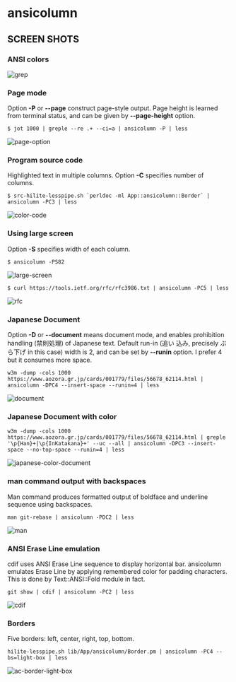 # ansicolumn

## SCREEN SHOTS

### ANSI colors

![grep](https://raw.githubusercontent.com/kaz-utashiro/App-ansicolumn/master/images/ac-grep.png)

### Page mode

Option **-P** or **--page** construct page-style output.  Page height
is learned from terminal status, and can be given by **--page-height**
option.

```
$ jot 1000 | greple --re .+ --ci=a | ansicolumn -P | less
```

![page-option](https://raw.githubusercontent.com/kaz-utashiro/App-ansicolumn/master/images/ac-page-option.png)

### Program source code

Highlighted text in multiple columns.  Option **-C** specifies number
of columns.

```
$ src-hilite-lesspipe.sh `perldoc -ml App::ansicolumn::Border` | ansicolumn -PC3 | less
```

![color-code](https://raw.githubusercontent.com/kaz-utashiro/App-ansicolumn/master/images/ac-color-code.png)

### Using large screen

Option **-S** specifies width of each column.

```
$ ansicolumn -PS82
```

![large-screen](https://raw.githubusercontent.com/kaz-utashiro/App-ansicolumn/master/images/ac-large-screen.png)

```
$ curl https://tools.ietf.org/rfc/rfc3986.txt | ansicolumn -PC5 | less

```

![rfc](https://raw.githubusercontent.com/kaz-utashiro/App-ansicolumn/master/images/ac-rfc.png)

### Japanese Document

Option **-D** or **--document** means document mode, and enables
prohibition handling (禁則処理) of Japanese text.  Default run-in (追い
込み, precisely ぶら下げ in this case) width is 2, and can be set by
**--runin** option.  I prefer 4 but it consumes more space.

```
w3m -dump -cols 1000 https://www.aozora.gr.jp/cards/001779/files/56678_62114.html | ansicolumn -DPC4 --insert-space --runin=4 | less
```

![document](https://raw.githubusercontent.com/kaz-utashiro/App-ansicolumn/master/images/ac-japanese-document.png)

### Japanese Document with color

```
w3m -dump -cols 1000 https://www.aozora.gr.jp/cards/001779/files/56678_62114.html | greple '\p{Han}+|\p{InKatakana}+' --uc --all | ansicolumn -DPC3 --insert-space --no-top-space --runin=4 | less
```

![japanese-color-document](https://raw.githubusercontent.com/kaz-utashiro/App-ansicolumn/master/images/ac-japanese-color-document.png)

### man command output with backspaces

Man command produces formatted output of boldface and underline
sequence using backspaces.

```
man git-rebase | ansicolumn -PDC2 | less
```

![man](https://raw.githubusercontent.com/kaz-utashiro/App-ansicolumn/master/images/ac-man.png)

### ANSI Erase Line emulation

cdif uses ANSI Erase Line sequence to display horizontal bar.
ansicolumn emulates Erase Line by applying remembered color for
padding characters.  This is done by Text::ANSI::Fold module in fact.

```
git show | cdif | ansicolumn -PC2 | less
```

![cdif](https://raw.githubusercontent.com/kaz-utashiro/App-ansicolumn/master/images/ac-cdif.png)

### Borders

Five borders: left, center, right, top, bottom.

```
hilite-lesspipe.sh lib/App/ansicolumn/Border.pm | ansicolumn -PC4 --bs=light-box | less
```

![ac-border-light-box](https://raw.githubusercontent.com/kaz-utashiro/App-ansicolumn/master/images/ac-border-light-box.png)

